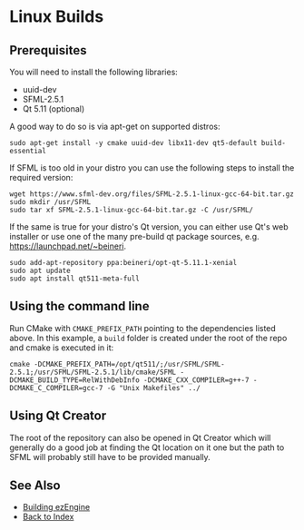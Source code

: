 # Linux Builds

## Prerequisites

You will need to install the following libraries:
  * uuid-dev
  * SFML-2.5.1
  * Qt 5.11 (optional)

A good way to do so is via apt-get on supported distros:

```
sudo apt-get install -y cmake uuid-dev libx11-dev qt5-default build-essential
```

If SFML is too old in your distro you can use the following steps to install the required version:

```
wget https://www.sfml-dev.org/files/SFML-2.5.1-linux-gcc-64-bit.tar.gz
sudo mkdir /usr/SFML
sudo tar xf SFML-2.5.1-linux-gcc-64-bit.tar.gz -C /usr/SFML/
```
If the same is true for your distro's Qt version, you can either use Qt's web installer or use one of the many pre-build qt package sources, e.g. https://launchpad.net/~beineri.

```
sudo add-apt-repository ppa:beineri/opt-qt-5.11.1-xenial
sudo apt update
sudo apt install qt511-meta-full
```


## Using the command line

Run CMake with `CMAKE_PREFIX_PATH` pointing to the dependencies listed above. In this example, a `build` folder is created under the root of the repo and cmake is executed in it:

```
cmake -DCMAKE_PREFIX_PATH=/opt/qt511/;/usr/SFML/SFML-2.5.1;/usr/SFML/SFML-2.5.1/lib/cmake/SFML -DCMAKE_BUILD_TYPE=RelWithDebInfo -DCMAKE_CXX_COMPILER=g++-7 -DCMAKE_C_COMPILER=gcc-7 -G "Unix Makefiles" ../
```

## Using Qt Creator

The root of the repository can also be opened in Qt Creator which will generally do a good job at finding the Qt location on it one but the path to SFML will probably still have to be provided manually.

## See Also

* [Building ezEngine](building-ez.md)
* [Back to Index](../index.md)